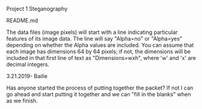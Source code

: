 Project 1 Steganography

README.md

The data files (image pixels) will start with a line indicating particular features of its image data.  The line will say "Alpha=no" or "Alpha=yes" depending on whether the Alpha values are included.  You can assume that each image has dimensions 64 by 64 pixels; if not, the dimensions will be included in that first line of text as "Dimensions=wxh", where 'w' and 'x' are decimal integers.



3.21.2019- Bailie 

Has anyone started the process of putting together the packet? If not I can go ahead and start putting it together and we can "fill in the blanks" when as we finish. 

